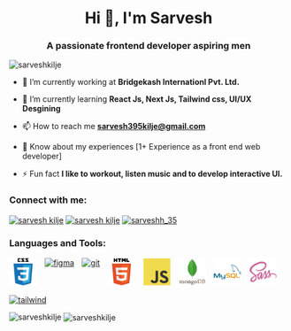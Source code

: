 <h1 align="center">Hi 👋, I'm Sarvesh</h1>
<h3 align="center">A passionate frontend developer aspiring men</h3>

<p align="left"> <img src="https://komarev.com/ghpvc/?username=sarveshkilje&label=Profile%20views&color=0e75b6&style=flat" alt="sarveshkilje" /> </p>

- 🔭 I’m currently working at **Bridgekash Internationl Pvt. Ltd.**

- 🌱 I’m currently learning **React Js, Next Js, Tailwind css, UI/UX Desgining**

- 📫 How to reach me **sarvesh395kilje@gmail.com**

- 📄 Know about my experiences [1+ Experience as a front end web developer]
- ⚡ Fun fact **I like to workout, listen music and to develop interactive UI.**

<h3 align="left">Connect with me:</h3>
<p align="left" >
<a href="https://linkedin.com/in/sarvesh kilje" target="blank"><img align="center" src="https://raw.githubusercontent.com/rahuldkjain/github-profile-readme-generator/master/src/images/icons/Social/linked-in-alt.svg" alt="sarvesh kilje" height="30" width="40" /></a>
<a href="https://fb.com/sarvesh kilje" target="blank"><img align="center" src="https://raw.githubusercontent.com/rahuldkjain/github-profile-readme-generator/master/src/images/icons/Social/facebook.svg" alt="sarvesh kilje" height="30" width="40" /></a>
<a href="https://instagram.com/sarveshh_35" target="blank"><img align="center" src="https://raw.githubusercontent.com/rahuldkjain/github-profile-readme-generator/master/src/images/icons/Social/instagram.svg" alt="sarveshh_35" height="30" width="40" /></a>
</p>

<h3 align="left">Languages and Tools:</h3>
<p align="left"style="display:flex; gap:1em; flex-wrap:wrap;"> <a href="https://www.w3schools.com/css/" target="_blank" rel="noreferrer"> <img src="https://raw.githubusercontent.com/devicons/devicon/master/icons/css3/css3-original-wordmark.svg" alt="css3" width="50" height="50"/> </a> <a href="https://www.figma.com/" target="_blank" rel="noreferrer"> <img src="https://www.vectorlogo.zone/logos/figma/figma-icon.svg" alt="figma" width="50" height="50"/> </a> <a href="https://git-scm.com/" target="_blank" rel="noreferrer"> <img src="https://www.vectorlogo.zone/logos/git-scm/git-scm-icon.svg" alt="git" width="50" height="50"/> </a> <a href="https://www.w3.org/html/" target="_blank" rel="noreferrer"> <img src="https://raw.githubusercontent.com/devicons/devicon/master/icons/html5/html5-original-wordmark.svg" alt="html5" width="50" height="50"/> </a> <a href="https://developer.mozilla.org/en-US/docs/Web/JavaScript" target="_blank" rel="noreferrer"> <img src="https://raw.githubusercontent.com/devicons/devicon/master/icons/javascript/javascript-original.svg" alt="javascript" width="50" height="50"/> </a> <a href="https://www.mongodb.com/" target="_blank" rel="noreferrer"> <img src="https://raw.githubusercontent.com/devicons/devicon/master/icons/mongodb/mongodb-original-wordmark.svg" alt="mongodb" width="50" height="50"/> </a> <a href="https://www.mysql.com/" target="_blank" rel="noreferrer"> <img src="https://raw.githubusercontent.com/devicons/devicon/master/icons/mysql/mysql-original-wordmark.svg" alt="mysql" width="50" height="50"/> </a> <a href="https://sass-lang.com" target="_blank" rel="noreferrer"> <img src="https://raw.githubusercontent.com/devicons/devicon/master/icons/sass/sass-original.svg" alt="sass" width="50" height="50"/> </a> <a href="https://tailwindcss.com/" target="_blank" rel="noreferrer"> <img src="https://www.vectorlogo.zone/logos/tailwindcss/tailwindcss-icon.svg" alt="tailwind" width="50" height="50"/> </a> </p>

<p><img align="left" src="https://github-readme-stats.vercel.app/api/top-langs?username=sarveshkilje&show_icons=true&locale=en&layout=compact" alt="sarveshkilje" /></p>

<p>&nbsp;<img align="center" src="https://github-readme-stats.vercel.app/api?username=sarveshkilje&show_icons=true&locale=en" alt="sarveshkilje" /></p>


